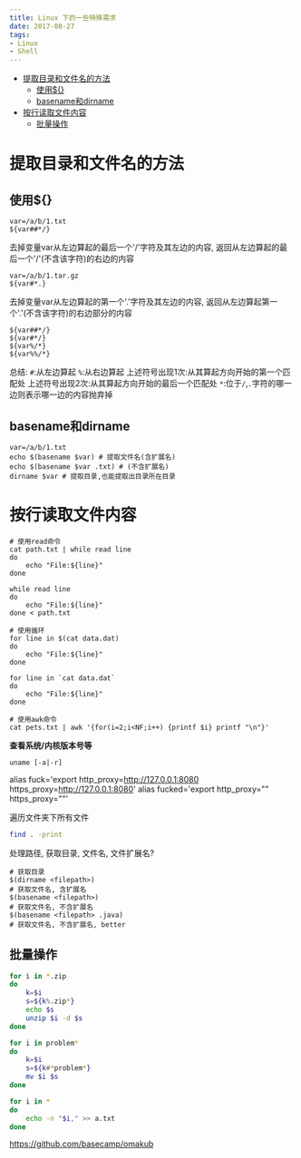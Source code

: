 ```yaml
---
title: Linux 下的一些特殊需求
date: 2017-08-27
tags:
- Linux
- Shell
---
```


<!-- TOC -->

- [提取目录和文件名的方法](#提取目录和文件名的方法)
  - [使用${}](#使用)
  - [basename和dirname](#basename和dirname)
- [按行读取文件内容](#按行读取文件内容)
  - [批量操作](#批量操作)

<!-- /TOC -->

# 提取目录和文件名的方法

## 使用${}

```
var=/a/b/1.txt
${var##*/}
```
去掉变量var从左边算起的最后一个'/'字符及其左边的内容, 返回从左边算起的最后一个'/'(不含该字符)的右边的内容

```
var=/a/b/1.tar.gz
${var#*.}
```
去掉变量var从左边算起的第一个'.'字符及其左边的内容, 返回从左边算起第一个'.'(不含该字符)的右边部分的内容

```
${var##*/}
${var#*/}
${var%/*}
${var%%/*}
```
总结:
`#`:从左边算起
`%`:从右边算起
上述符号出现1次:从其算起方向开始的第一个匹配处
上述符号出现2次:从其算起方向开始的最后一个匹配处
`*`:位于`/`,`.`字符的哪一边则表示哪一边的内容抛弃掉


## basename和dirname

```
var=/a/b/1.txt
echo $(basename $var) # 提取文件名(含扩展名)
echo $(basename $var .txt) # (不含扩展名)
dirname $var # 提取目录,也能提取出目录所在目录
```

# 按行读取文件内容

```
# 使用read命令
cat path.txt | while read line
do
    echo "File:${line}"
done

while read line
do
    echo "File:${line}"
done < path.txt
```

```
# 使用循环
for line in $(cat data.dat)
do
    echo "File:${line}"
done

for line in `cat data.dat`
do
    echo "File:${line}"
done
```

```
# 使用awk命令
cat pets.txt | awk '{for(i=2;i<NF;i++) {printf $i} printf "\n"}'
```

**查看系统/内核版本号等**

```shell
uname [-a|-r]
```

alias fuck='export http_proxy=http://127.0.0.1:8080 https_proxy=http://127.0.0.1:8080'
alias fucked='export http_proxy="" https_proxy=""'


遍历文件夹下所有文件

```bash
find . -print
```

处理路径, 获取目录, 文件名, 文件扩展名?

```shell
# 获取目录
$(dirname <filepath>)
# 获取文件名, 含扩展名
$(basename <filepath>)
# 获取文件名, 不含扩展名
$(basename <filepath> .java)
# 获取文件名, 不含扩展名, better
```

## 批量操作


```sh
for i in *.zip
do
    k=$i
    s=${k%.zip*}
    echo $s
    unzip $i -d $s
done
```

```sh
for i in problem*
do
    k=$i
    s=${k#*problem*}
    mv $i $s
done
```

```sh
for i in *
do
    echo -n "$i," >> a.txt
done
```


https://github.com/basecamp/omakub